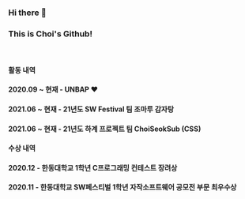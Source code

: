 ### Hi there 👋
### This is Choi's Github!   

<br>

#### 활동 내역
#### 2020.09 ~ 현재 - UNBAP ❤️

#### 2021.06 ~ 현재 - 21년도 SW Festival 팀 조마루 감자탕
#### 2021.06 ~ 현재 - 21년도 하계 프로젝트 팀 ChoiSeokSub (CSS)

#### 수상 내역

#### 2020.12 - 한동대학교 1학년 C프로그래밍 컨테스트 장려상
#### 2020.11 - 한동대학교 SW페스티벌 1학년 자작소프트웨어 공모전 부문 최우수상
